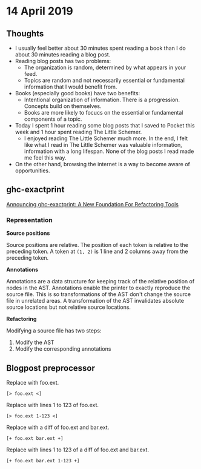 # 14 April 2019

## Thoughts

- I usually feel better about 30 minutes spent reading a book than I do about 
  30 minutes reading a blog post.
- Reading blog posts has two problems: 
  - The organization is random, determined by what appears in your feed.
  - Topics are random and not necessarily essential or fundamental information
    that I would benefit from.
- Books (especially good books) have two benefits:
  - Intentional organization of information. 
    There is a progression. 
    Concepts build on themselves.
  - Books are more likely to focucs on the essential or fundamental components 
    of a topic.
- Today I spent 1 hour reading some blog posts that I saved to Pocket this week
  and 1 hour spent reading The Little Schemer.
  - I enjoyed reading The Little Schemer much more. In the end, I felt like what
    I read in The Little Schemer was valuable information, information with a 
    long lifespan.
    None of the blog posts I read made me feel this way.
- On the other hand, browsing the internet is a way to become aware of 
  opportunities.

## ghc-exactprint

[Announcing ghc-exactprint: A New Foundation For Refactoring Tools](http://mpickering.github.io/posts/2015-07-23-ghc-exactprint.html)

### Representation

**Source positions**

Source positions are relative.
The position of each token is relative to the preceding token. 
A token at `(1, 2)` is 1 line and 2 columns away from the preceding token.

**Annotations**

Annotations are a data structure for keeping track of the relative position of
nodes in the AST.
Annotations enable the printer to exactly reproduce the source file.
This is so transformations of the AST don't change the source file in unrelated
areas.
A transformation of the AST invalidates absolute source locations but not
relative source locations.

**Refactoring**

Modifying a source file has two steps:

1. Modify the AST
1. Modify the corresponding annotations

## Blogpost preprocessor

Replace with foo.ext.

```
[> foo.ext <]
```

Replace with lines 1 to 123 of foo.ext.

```
[> foo.ext 1-123 <]
```

Replace with a diff of foo.ext and bar.ext.

```
[+ foo.ext bar.ext +]
```

Replace with lines 1 to 123 of a diff of foo.ext and bar.ext.

```
[+ foo.ext bar.ext 1-123 +]
```
